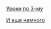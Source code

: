 [Уроки по 3-му](https://vk.com/wall-37413577_37632)

[И еще немного](https://www.youtube.com/watch?v=47bs0eMJ8ts&list=PLVfMKQXDAhGWqjumN9DPrWDO_HbmChuZt)